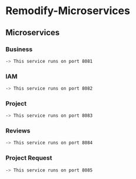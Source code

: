 # Remodify-Microservices

## Microservices 


### Business
``` bash
-> This service runs on port 8081
```
### IAM 
``` bash
-> This service runs on port 8082
```
### Project
``` bash
-> This service runs on port 8083
```
### Reviews
``` bash
-> This service runs on port 8084
```
### Project Request
``` bash
-> This service runs on port 8085
```
